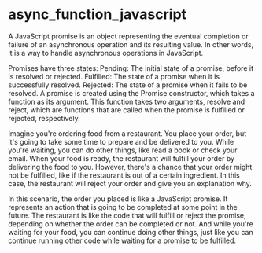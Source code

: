 # async_function_javascript


A JavaScript promise is an object representing the eventual completion or failure of an asynchronous operation and its resulting value. In other words, it is a way to handle asynchronous operations in JavaScript.

Promises have three states:
    Pending: The initial state of a promise, before it is resolved or rejected.
    Fulfilled: The state of a promise when it is successfully resolved.
    Rejected: The state of a promise when it fails to be resolved.
A promise is created using the Promise constructor, which takes a function as its argument. This function takes two arguments, resolve and reject, which are functions that are called when the promise is fulfilled or rejected, respectively.

Imagine you're ordering food from a restaurant. You place your order, but it's going to take some time to prepare and be delivered to you. While you're waiting, you can do other things, like read a book or check your email. When your food is ready, the restaurant will fulfill your order by delivering the food to you. However, there's a chance that your order might not be fulfilled, like if the restaurant is out of a certain ingredient. In this case, the restaurant will reject your order and give you an explanation why.

In this scenario, the order you placed is like a JavaScript promise. It represents an action that is going to be completed at some point in the future. The restaurant is like the code that will fulfill or reject the promise, depending on whether the order can be completed or not. And while you're waiting for your food, you can continue doing other things, just like you can continue running other code while waiting for a promise to be fulfilled.


